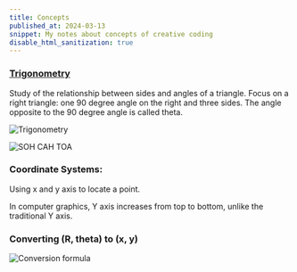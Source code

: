 ```yaml
---
title: Concepts
published_at: 2024-03-13
snippet: My notes about concepts of creative coding
disable_html_sanitization: true
---
```


### [Trigonometry](https://www.pattvira.com/creative-coding-math/v/trigonometry-and-polar-coordinates)
Study of the relationship between sides and angles of a triangle.
Focus on a right triangle: one 90 degree angle on the right and three sides. The angle opposite to the 90 degree angle is called theta.

![Trigonometry](/concept_notes/trigo_1.png)

![SOH CAH TOA](/concept_notes/trigo_2.png)

### Coordinate Systems:
Using x and y axis to locate a point.

In computer graphics, Y axis increases from top to bottom, unlike the traditional Y axis.

### Converting (R, theta) to (x, y)

![Conversion formula](/concept_notes/convert.png)

